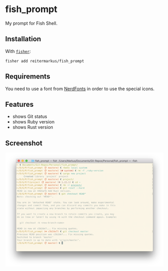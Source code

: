 # fish_prompt

My prompt for Fish Shell.


## Installation

With [`fisher`](https://github.com/jorgebucaran/fisher):

```
fisher add reitermarkus/fish_prompt
```


## Requirements

You need to use a font from [NerdFonts](http://nerdfonts.com) in order to use the special icons.


## Features

- shows Git status
- shows Ruby version
- shows Rust version


## Screenshot

![Screenshot](screenshot.png)
